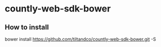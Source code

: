# countly-web-sdk-bower

## How to install
bower install https://github.com/tiltandco/countly-web-sdk-bower.git -S
